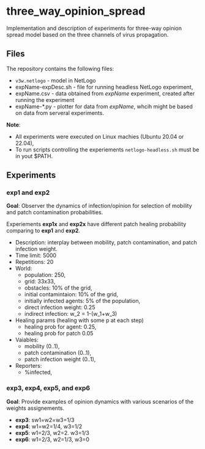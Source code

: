 # three_way_opinion_spread

Implementation and description of experiments for three-way opinion spread
model based on the three channels of virus propagation.

## Files

The repository contains the following files:

  - ```v3w.netlogo``` - model in NetLogo 
  - expName-expDesc.sh - file for running headless NetLogo experiment,
  - expName.csv - data obtained from *expName* experiment, created after running
    the experiment
  - expName-*.py - plotter for data from *expName*, whcih might be based on data
    from serveral experiments.

**Note**:  

  - All experiments were executed on Linux machies (Ubuntu 20.04 or 22.04),
  - To run scripts controlling the experiements `netlogo-headless.sh` must be in
    yout $PATH.

## Experiments

### **exp1** and **exp2**

**Goal**: Observer the dynamics of infection/opinion for selection of mobility
and patch contamination probabilities.

Experiements **exp1x** and **exp2x** have different patch healing probability
comparing to **exp1** and **exp2**.

  - Description: interplay between mobility, patch contamination, and patch infection weight.
  - Time limit: 5000
  - Repetitions: 20
  - World:
     - population: 250,
     - grid: 33x33, 
     - obstacles: 10% of the grid, 
     - initial contamintaion: 10% of the grid, 
     - initially infected agents: 5% of the population, 
     - direct infection weight: 0.25
     - indirect infection: w_2 = 1-(w_1+w_3)
  - Healing params (healing with some p at each step)
    - healing prob for agent: 0.25, 
    - healing prob for patch 0.05
  - Vaiables: 
    - mobility (0..1), 
    - patch contamination (0..1),
    - patch infection weight (0..1),
  - Reporters: 
    - %infected, 


### **exp3**, **exp4**, **exp5**, and **exp6**

**Goal**: Provide examples of opinion dynamics with various scenarios of the
weights assignements.

  - **exp3**: sw1=w2=w3=1/3
  - **exp4**: w1=w2=1/4, w3=1/2
  - **exp5**: w1=2/3, w2=2. w3=1/3
  - **exp6**: w1=2/3, w2=1/3, w3=0  


